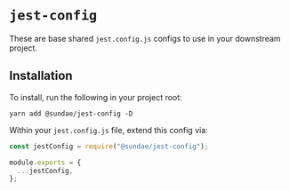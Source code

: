 # `jest-config`

These are base shared `jest.config.js` configs to use in your downstream project.

## Installation

To install, run the following in your project root:

```
yarn add @sundae/jest-config -D
```

Within your `jest.config.js` file, extend this config via:

```ts
const jestConfig = require("@sundae/jest-config");

module.exports = {
  ...jestConfig,
};
```

